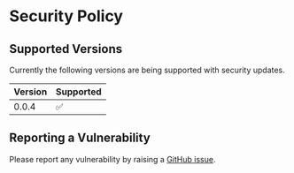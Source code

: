 # Security Policy

## Supported Versions

Currently the following versions are being supported with security updates.

| Version | Supported          |
| ------- | ------------------ |
| 0.0.4   | :white_check_mark: |

## Reporting a Vulnerability

Please report any vulnerability by raising a [GitHub issue](https://github.com/kubeshop/testkube-executor-k6/issues).
